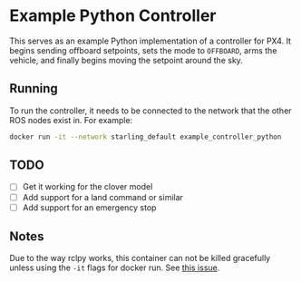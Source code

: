 # Example Python Controller

This serves as an example Python implementation of a controller for PX4. It
begins sending offboard setpoints, sets the mode to `OFFBOARD`, arms the
vehicle, and finally begins moving the setpoint around the sky.

## Running

To run the controller, it needs to be connected to the network that the other ROS nodes exist in.
For example:
```bash
docker run -it --network starling_default example_controller_python
```

## TODO

- [ ] Get it working for the clover model
- [ ] Add support for a land command or similar
- [ ] Add support for an emergency stop

## Notes
Due to the way rclpy works, this container can not be killed gracefully unless
using the `-it` flags for docker run. See [this issue](https://github.com/ros2/rclpy/issues/527).
